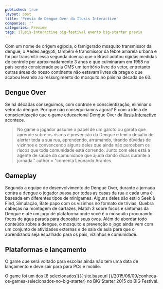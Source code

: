 ```yaml
---
published: true
layout: post
title: 'Prévia de Dengue Over da Ilusis Interactive'
companies: ''
categories: Preview
tags: ilusis-interactive big-festival evento big-starter previa
---
```

Com um nome de origem egípcia, o famigerado mosquito transmissor da dengue, o Aedes aegypti, também é transmissor da febre amarela urbana e foi por transmitir essa segunda doença que o Brasil adotou rígidas medidas de controle por aproximadamente 3 anos e que culminaram em 1958 no país sendo considerado pela OMS um território livre do vetor, entretanto outras áreas do nosso continente não estavam livres da praga o que acabou levando ao ressurgimento do mosquito no país na década de 60.

## Dengue Over
Se há décadas conseguimos, com controle e conscientização, eliminar o vetor da dengue. Por que não conseguiríamos agora? É com a ideia de conscientização que o game educacional Dengue Over da <a href="http://www.ilusis.com/" target="_blank">Ilusis Interactive</a>
 acontece.

> No game o jogador assume o papel de um garoto ou garota que aprende sobre os riscos e prevenção da Dengue e tem o desafio de alertar toda a sua rua, aprendendo, arrumando, tirando dúvidas de vizinhos e convencendo alguns deles que ainda não percebem os riscos que toda comunidade está correndo. Junto com eles está a agente de saúde da comunidade que ajuda dando dicas durante a jornada." author = "comenta Leonardo Arantes




## Gameplay
Segundo a equipe de desenvolvimento de Dengue Over, durante a jornada contra a dengue o jogador passa por todas as casas da rua e cada uma é baseada em diferentes tipos de minigames. Alguns deles são estilo Seek & Find, Simulação, Bate papo com os vizinhos no formato de trivias, Quebra cabeças na montagem de cartazes, Match 3 sobre focos e sintomas da Dengue e até um jogo de plataforma onde você é o mosquito procurando focos de água parada para depositar seus ovos. Além de abordar todo conteúdo sobre a dengue, o mosquito e prevenção o jogo ainda vem com um conjunto de atividades externas e de sala de aula para que o aprendizado seja espalhado para os pais, vizinhos e comunidade.




## Plataformas e lançamento
O game que será voltado para escolas ainda não tem uma data de lançamento e deve sair para para PCs e mobile.

O game foi um dos [8 selecionados]({{ site.baseurl }}/2015/06/09/conheca-os-games-selecionados-no-big-starter)
 no BIG Starter 2015 do BIG Festival.


